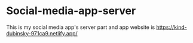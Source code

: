 # Social-media-app-server
This is my social media app's server part and app website is https://kind-dubinsky-971ca9.netlify.app/
